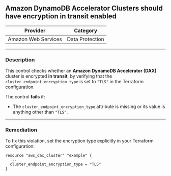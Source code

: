 ## Amazon DynamoDB Accelerator Clusters should have encryption in transit enabled

| Provider            |       Category      |
| ------------------- |  -----------------  |
| Amazon Web Services |   Data Protection   |

---

### Description

This control checks whether an **Amazon DynamoDB Accelerator (DAX)** cluster is encrypted **in transit**, by verifying that the `cluster_endpoint_encryption_type` is set to `"TLS"` in the Terraform configuration.  

The control **fails** if:
- The `cluster_endpoint_encryption_type` attribute is missing or its value is anything other than `"TLS"`.

---

### Remediation

To fix this violation, set the encryption type explicitly in your Terraform configuration:

```hcl
resource "aws_dax_cluster" "example" {
  ...
  cluster_endpoint_encryption_type = "TLS"
}

